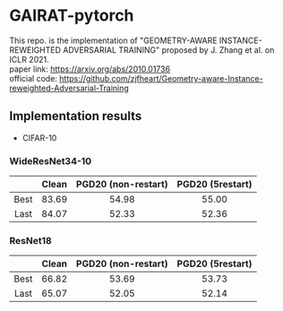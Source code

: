 # GAIRAT-pytorch
This repo. is the implementation of "GEOMETRY-AWARE INSTANCE-REWEIGHTED ADVERSARIAL TRAINING" proposed by J. Zhang et al. on ICLR 2021.<br>
paper link: https://arxiv.org/abs/2010.01736<br>
official code: https://github.com/zjfheart/Geometry-aware-Instance-reweighted-Adversarial-Training


## Implementation results
* CIFAR-10
### WideResNet34-10
||Clean|PGD20 (non-restart)|PGD20 (5restart)|
|:---:|:---:|:---:|:---:|
|Best|83.69|54.98|55.00|
|Last|84.07|52.33|52.36|


### ResNet18
||Clean|PGD20 (non-restart)|PGD20 (5restart)|
|:---:|:---:|:---:|:---:|
|Best|66.82|53.69|53.73|
|Last|65.07|52.05|52.14|
